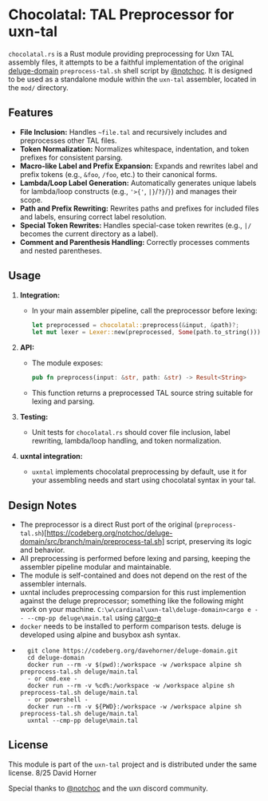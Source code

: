 # Chocolatal: TAL Preprocessor for uxn-tal

`chocolatal.rs` is a Rust module providing preprocessing for Uxn TAL assembly files, it attempts to be a faithful implementation of the original [deluge-domain](https://codeberg.org/davehorner/deluge-domain) `preprocess-tal.sh` shell script by [@notchoc](https://codeberg.org/notchoc). It is designed to be used as a standalone module within the `uxn-tal` assembler, located in the `mod/` directory.

## Features

- **File Inclusion:** Handles `~file.tal` and recursively includes and preprocesses other TAL files.
- **Token Normalization:** Normalizes whitespace, indentation, and token prefixes for consistent parsing.
- **Macro-like Label and Prefix Expansion:** Expands and rewrites label and prefix tokens (e.g., `&foo`, `/foo`, etc.) to their canonical forms.
- **Lambda/Loop Label Generation:** Automatically generates unique labels for lambda/loop constructs (e.g., `'>{'`, `|}`/`?}`/`}`) and manages their scope.
- **Path and Prefix Rewriting:** Rewrites paths and prefixes for included files and labels, ensuring correct label resolution.
- **Special Token Rewrites:** Handles special-case token rewrites (e.g., `|/` becomes the current directory as a label).
- **Comment and Parenthesis Handling:** Correctly processes comments and nested parentheses.

## Usage

1. **Integration:**
   - In your main assembler pipeline, call the preprocessor before lexing:
     ```rust
     let preprocessed = chocolatal::preprocess(&input, &path)?;
     let mut lexer = Lexer::new(preprocessed, Some(path.to_string()));
     ```

2. **API:**
   - The module exposes:
     ```rust
     pub fn preprocess(input: &str, path: &str) -> Result<String>
     ```
   - This function returns a preprocessed TAL source string suitable for lexing and parsing.

3. **Testing:**
   - Unit tests for `chocolatal.rs` should cover file inclusion, label rewriting, lambda/loop handling, and token normalization.

4. **uxntal integration:**
   - `uxntal` implements chocolatal preprocessing by default, use it for your assembling needs and start using chocolatal syntax in your tal.

## Design Notes

- The preprocessor is a direct Rust port of the original (`preprocess-tal.sh`)[https://codeberg.org/notchoc/deluge-domain/src/branch/main/preprocess-tal.sh] script, preserving its logic and behavior.
- All preprocessing is performed before lexing and parsing, keeping the assembler pipeline modular and maintainable.
- The module is self-contained and does not depend on the rest of the assembler internals.
- uxntal includes preprocessing comparsion for this rust implemention against the deluge preprocessor; something like the following might work on your machine.
    `C:\w\cardinal\uxn-tal\deluge-domain>cargo e -- --cmp-pp deluge\main.tal` using [cargo-e](https://crates.io/crates/cargo-e)
- `docker` needs to be installed to perform comparison tests.  deluge is developed using alpine and busybox ash syntax.
- ```
    git clone https://codeberg.org/davehorner/deluge-domain.git
    cd deluge-domain
    docker run --rm -v $(pwd):/workspace -w /workspace alpine sh preprocess-tal.sh deluge/main.tal
    - or cmd.exe -
    docker run --rm -v %cd%:/workspace -w /workspace alpine sh preprocess-tal.sh deluge/main.tal
    - or powershell -
    docker run --rm -v ${PWD}:/workspace -w /workspace alpine sh preprocess-tal.sh deluge/main.tal
    uxntal --cmp-pp deluge\main.tal
  ```

## License

This module is part of the `uxn-tal` project and is distributed under the same license.
8/25 David Horner

Special thanks to [@notchoc](https://codeberg.org/notchoc) and the uxn discord community.
